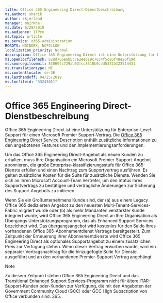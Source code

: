 ```yaml
---
title: Office 365 Engineering Direct-Dienstbeschreibung
ms.author: sharik
author: skjerland
manager: mnirkhe
ms.date: 6/28/2018
ms.audience: ITPro
ms.topic: article
ms.service: o365-administration
ROBOTS: NOINDEX, NOFOLLOW
localization_priority: Normal
description: Office 365 Engineering Direct ist eine Unterstützung für Enterprise-Level-Support für einen Microsoft Premier Support-Vertrag. Die Office 365 Engineering Direct Service Description enthält zusätzliche Informationen zu den angebotenen Features und den Implementierungsanforderungen.
ms.openlocfilehash: 628d705e6b5c762ee619c7034f5c86f48e26f19d
ms.sourcegitcommit: 830694c729ab53fcc8518b0cdd5322b322514431
ms.translationtype: MT
ms.contentlocale: de-DE
ms.lasthandoff: 04/25/2019
ms.locfileid: "33245011"
---
```

# <a name="office-365-engineering-direct-service-description"></a>Office 365 Engineering Direct-Dienstbeschreibung

Office 365 Engineering Direct ist eine Unterstützung für Enterprise-Level-Support für einen Microsoft Premier Support-Vertrag. Die [Office 365 Engineering Direct Service Description](https://github.com/MicrosoftDocs/OfficeDocs-O365ServiceDescriptions/blob/master/Office%20365%20Engineering%20Direct%20-%20Svc%20Desc%20(25mar2019).pdf) enthält zusätzliche Informationen zu den angebotenen Features und den Implementierungsanforderungen.

Um das Office 365 Engineering Direct-Angebot als neuen Kunden zu erhalten, muss Ihre Organisation ein Microsoft Premier-Support-Angebot abonnieren, die große Enterprise-klassifizierungsstufe für Office 365-Dienste erfüllen und einen Nachtrag zum Supportvertrag ausführen. Es gelten zusätzliche Kosten für die Suite für zusätzliche Dienste. Wenden Sie sich an Ihren Microsoft Account-Team Vertreter, um den Status Ihres Supportvertrags zu bestätigen und vertragliche Änderungen zur Sicherung des Support Angebots zu initiieren. 

Wenn Sie ein Großunternehmens Kunde sind, der (a) aus einem Legacy Office 365 dedizierten Angebot zu den neuesten Multi-Tenant-Services-Fabric migriert wurde oder (b) als mehr Mandanten verstärkter Kunde integriert wurde, wird Office 365 Engineering Direct an Ihre Organisation als Übergangs Unterstützungsprogramm, das als Enhanced Support Services bezeichnet wird. Das übergangsangebot wird kostenlos für den Saldo Ihres vorhandenen Office 365-Abonnementdienst Vertrags bereitgestellt. Zum Zeitpunkt der Erneuerung ihrer Abonnementdienste wird Office 365 Engineering Direct als optionales Supportangebot zu einem zusätzlichen Preis zur Verfügung stehen. Wenn dieser Vertrag erworben wurde, wird ein separater Vertragsnachtrag für die hinzugefügte Suite für Dienste ausgeführt und an den vorhandenen Premier-Support Vertrag angehängt.

> [!NOTE]
> Zu diesem Zeitpunkt stehen Office 365 Engineering Direct und das Transitional Enhanced Support Services-Programm nicht für ältere ITAR-Support-Kunden oder-Kunden zur Verfügung, die mit den Angeboten der Government Community Cloud (GCC) oder GCC High Subscription von Office verbunden sind. 365.

